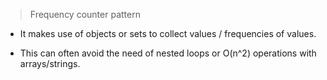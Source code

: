 > Frequency counter pattern 

- It makes use of objects or sets to collect values / frequencies of values.

- This can often avoid the need of nested loops or O(n^2) operations with arrays/strings.
